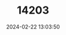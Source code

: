 ---
title: "14203"
category: "Myotis siligorensis"
draft: false
date: 2024-02-22 13:03:50
languages:
  English: ["Himalayan Whiskered Myotis", "Siliguri Bat", "Small-toothed Myotis", "Himalayan Whiskered Bat"]
---